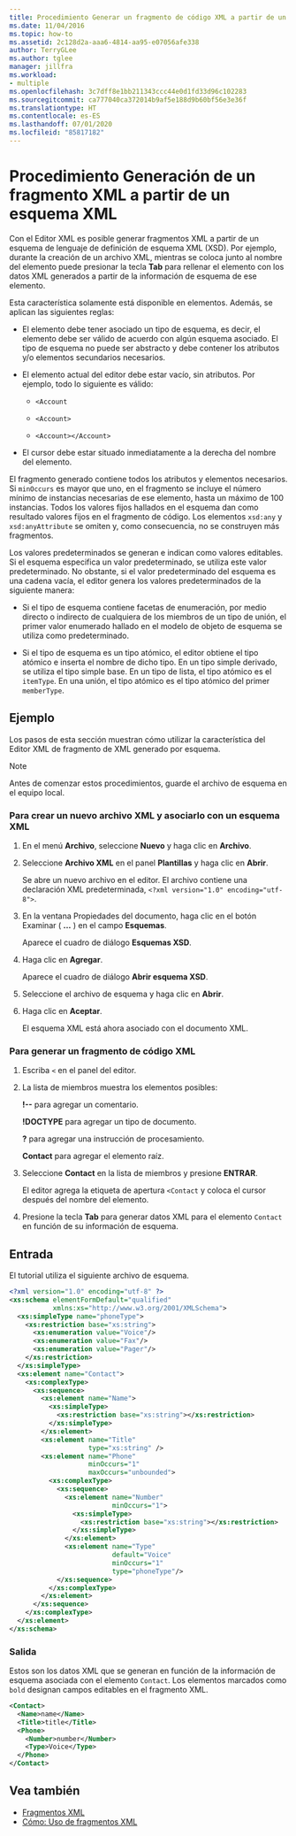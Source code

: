 ```yaml
---
title: Procedimiento Generar un fragmento de código XML a partir de un esquema XML
ms.date: 11/04/2016
ms.topic: how-to
ms.assetid: 2c128d2a-aaa6-4814-aa95-e07056afe338
author: TerryGLee
ms.author: tglee
manager: jillfra
ms.workload:
- multiple
ms.openlocfilehash: 3c7dff8e1bb211343ccc44e0d1fd33d96c102283
ms.sourcegitcommit: ca777040ca372014b9af5e188d9b60bf56e3e36f
ms.translationtype: HT
ms.contentlocale: es-ES
ms.lasthandoff: 07/01/2020
ms.locfileid: "85817182"
---
```

# <a name="how-to-generate-an-xml-snippet-from-an-xml-schema"></a>Procedimiento Generación de un fragmento XML a partir de un esquema XML

Con el Editor XML es posible generar fragmentos XML a partir de un esquema de lenguaje de definición de esquema XML (XSD). Por ejemplo, durante la creación de un archivo XML, mientras se coloca junto al nombre del elemento puede presionar la tecla **Tab** para rellenar el elemento con los datos XML generados a partir de la información de esquema de ese elemento.

Esta característica solamente está disponible en elementos. Además, se aplican las siguientes reglas:

- El elemento debe tener asociado un tipo de esquema, es decir, el elemento debe ser válido de acuerdo con algún esquema asociado. El tipo de esquema no puede ser abstracto y debe contener los atributos y/o elementos secundarios necesarios.

- El elemento actual del editor debe estar vacío, sin atributos. Por ejemplo, todo lo siguiente es válido:

  - `<Account`

  - `<Account>`

  - `<Account></Account>`

- El cursor debe estar situado inmediatamente a la derecha del nombre del elemento.

El fragmento generado contiene todos los atributos y elementos necesarios. Si `minOccurs` es mayor que uno, en el fragmento se incluye el número mínimo de instancias necesarias de ese elemento, hasta un máximo de 100 instancias. Todos los valores fijos hallados en el esquema dan como resultado valores fijos en el fragmento de código. Los elementos `xsd:any` y `xsd:anyAttribute` se omiten y, como consecuencia, no se construyen más fragmentos.

Los valores predeterminados se generan e indican como valores editables. Si el esquema especifica un valor predeterminado, se utiliza este valor predeterminado. No obstante, si el valor predeterminado del esquema es una cadena vacía, el editor genera los valores predeterminados de la siguiente manera:

- Si el tipo de esquema contiene facetas de enumeración, por medio directo o indirecto de cualquiera de los miembros de un tipo de unión, el primer valor enumerado hallado en el modelo de objeto de esquema se utiliza como predeterminado.

- Si el tipo de esquema es un tipo atómico, el editor obtiene el tipo atómico e inserta el nombre de dicho tipo. En un tipo simple derivado, se utiliza el tipo simple base. En un tipo de lista, el tipo atómico es el `itemType`. En una unión, el tipo atómico es el tipo atómico del primer `memberType`.

## <a name="example"></a>Ejemplo

Los pasos de esta sección muestran cómo utilizar la característica del Editor XML de fragmento de XML generado por esquema.

> [!NOTE]
> Antes de comenzar estos procedimientos, guarde el archivo de esquema en el equipo local.

### <a name="to-create-a-new-xml-file-and-associate-it-with-an-xml-schema"></a>Para crear un nuevo archivo XML y asociarlo con un esquema XML

1. En el menú **Archivo**, seleccione **Nuevo** y haga clic en **Archivo**.

2. Seleccione **Archivo XML** en el panel **Plantillas** y haga clic en **Abrir**.

     Se abre un nuevo archivo en el editor. El archivo contiene una declaración XML predeterminada, `<?xml version="1.0" encoding="utf-8">`.

3. En la ventana Propiedades del documento, haga clic en el botón Examinar ( **…** ) en el campo **Esquemas**.

     Aparece el cuadro de diálogo **Esquemas XSD**.

4. Haga clic en **Agregar**.

     Aparece el cuadro de diálogo **Abrir esquema XSD**.

5. Seleccione el archivo de esquema y haga clic en **Abrir**.

6. Haga clic en **Aceptar**.

     El esquema XML está ahora asociado con el documento XML.

### <a name="to-generate-an-xml-snippet"></a>Para generar un fragmento de código XML

1. Escriba `<` en el panel del editor.

2. La lista de miembros muestra los elementos posibles:

     **!--** para agregar un comentario.

     **!DOCTYPE** para agregar un tipo de documento.

     **?** para agregar una instrucción de procesamiento.

     **Contact** para agregar el elemento raíz.

3. Seleccione **Contact** en la lista de miembros y presione **ENTRAR**.

     El editor agrega la etiqueta de apertura `<Contact` y coloca el cursor después del nombre del elemento.

4. Presione la tecla **Tab** para generar datos XML para el elemento `Contact` en función de su información de esquema.

## <a name="input"></a>Entrada

El tutorial utiliza el siguiente archivo de esquema.

```xml
<?xml version="1.0" encoding="utf-8" ?>
<xs:schema elementFormDefault="qualified"
           xmlns:xs="http://www.w3.org/2001/XMLSchema">
  <xs:simpleType name="phoneType">
    <xs:restriction base="xs:string">
      <xs:enumeration value="Voice"/>
      <xs:enumeration value="Fax"/>
      <xs:enumeration value="Pager"/>
    </xs:restriction>
  </xs:simpleType>
  <xs:element name="Contact">
    <xs:complexType>
      <xs:sequence>
        <xs:element name="Name">
          <xs:simpleType>
            <xs:restriction base="xs:string"></xs:restriction>
          </xs:simpleType>
        </xs:element>
        <xs:element name="Title"
                    type="xs:string" />
        <xs:element name="Phone"
                    minOccurs="1"
                    maxOccurs="unbounded">
          <xs:complexType>
            <xs:sequence>
              <xs:element name="Number"
                          minOccurs="1">
                <xs:simpleType>
                  <xs:restriction base="xs:string"></xs:restriction>
                </xs:simpleType>
              </xs:element>
              <xs:element name="Type"
                          default="Voice"
                          minOccurs="1"
                          type="phoneType"/>
            </xs:sequence>
          </xs:complexType>
        </xs:element>
      </xs:sequence>
    </xs:complexType>
  </xs:element>
</xs:schema>
```

### <a name="output"></a>Salida

Estos son los datos XML que se generan en función de la información de esquema asociada con el elemento `Contact`. Los elementos marcados como `bold` designan campos editables en el fragmento XML.

```xml
<Contact>
  <Name>name</Name>
  <Title>title</Title>
  <Phone>
    <Number>number</Number>
    <Type>Voice</Type>
  </Phone>
</Contact>
```

## <a name="see-also"></a>Vea también

- [Fragmentos XML](../xml-tools/xml-snippets.md)
- [Cómo: Uso de fragmentos XML](../xml-tools/how-to-use-xml-snippets.md)
